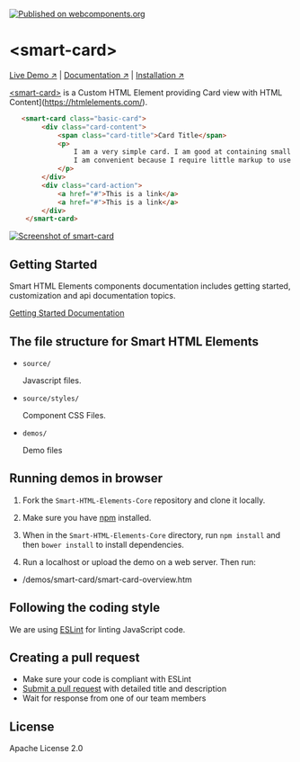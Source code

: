 [![Published on webcomponents.org](https://img.shields.io/badge/webcomponents.org-published-blue.svg)](https://www.webcomponents.org/element/htmlelements/smart-card)

# &lt;smart-card&gt;

[Live Demo ↗](https://htmlelements.com/demos/card/)
|
[Documentation ↗](https://www.htmlelements.com/docs/)
|
[Installation ↗](https://www.npmjs.com/package/@smarthtmlelements/smarthtmlelements-core)

[&lt;smart-card&gt;](https://htmlelements.com/demos/card/) is a Custom HTML Element providing Card view with HTML Content](https://htmlelements.com/).

<!--
```
<custom-element-demo>
  <template>
    <script src="../webcomponentsjs/webcomponents-lite.js"></script>
    <script src="../smart-core/source/smart.core.js"></script>
    <link rel="stylesheet" href="../smart-core/source/styles/smart.default.css" type="text/css" />
	<style>
		body {
			margin: 0px;
			padding: 0px;
		}

		smart-card.basic-card .card-content,
		smart-card.basic-card .card-action {
			box-sizing: border-box;
			padding: 20px;
			color: white;
			background-color: #546E7A;
			border-bottom: 1px solid rgba(160,160,160,0.2);
			border-radius: 2px 2px 2px 2px;
		}

		smart-card.basic-card .card-title {
			font-size: 18px;
		}

		smart-card.basic-card a {
			color: #ffab40;
			transition: color .3s ease;
			text-transform: uppercase;
			border-bottom: none;
			text-decoration: none;
			margin-right: 20px;
		}

			smart-card.basic-card a:hover {
				color: #ffd8a6;
			}
	</style>
     <next-code-block></next-code-block>
  </template>
</custom-element-demo>
```
-->
```html
   <smart-card class="basic-card">
        <div class="card-content">
            <span class="card-title">Card Title</span>
            <p>
                I am a very simple card. I am good at containing small bits of information.
                I am convenient because I require little markup to use effectively.
            </p>
        </div>
        <div class="card-action">
            <a href="#">This is a link</a>
            <a href="#">This is a link</a>
        </div>
    </smart-card>
```

[<img src="https://raw.githubusercontent.com/htmlelements/smart-card/master/smart-card-web-component.png" alt="Screenshot of smart-card">](https://htmlelements.com/demos/card/)

## Getting Started

Smart HTML Elements components documentation includes getting started, customization and api documentation topics.

[Getting Started Documentation](https://www.htmlelements.com/docs/)


## The file structure for Smart HTML Elements

- `source/`

  Javascript files.

- `source/styles/`

  Component CSS Files.

- `demos/`

  Demo files

## Running demos in browser

1. Fork the `Smart-HTML-Elements-Core` repository and clone it locally.

1. Make sure you have [npm](https://www.npmjs.com/) installed.

1. When in the `Smart-HTML-Elements-Core` directory, run `npm install` and then `bower install` to install dependencies.

1. Run a localhost or upload the demo on a web server. Then run:

  - /demos/smart-card/smart-card-overview.htm


## Following the coding style

We are using [ESLint](http://eslint.org/) for linting JavaScript code. 

## Creating a pull request

  - Make sure your code is compliant with ESLint
  - [Submit a pull request](https://www.digitalocean.com/community/tutorials/how-to-create-a-pull-request-on-github) with detailed title and description
  - Wait for response from one of our team members


## License

Apache License 2.0
